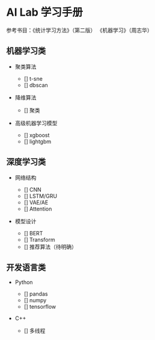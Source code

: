 # AI Lab 学习手册

参考书目：《统计学习方法》（第二版） 《机器学习》（周志华）

## 机器学习类
- 聚类算法
    - [] t-sne
    - [] dbscan

- 降维算法
    - [] 聚类

- 高级机器学习模型
    - [] xgboost
    - [] lightgbm

## 深度学习类

- 网络结构
    - [] CNN
    - [] LSTM/GRU
    - [] VAE/AE
    - [] Attention

- 模型设计
    - [] BERT
    - [] Transform
    - [] 推荐算法（待明确）

## 开发语言类

- Python
    - [] pandas
    - [] numpy
    - [] tensorflow

- C++
    - [] 多线程
